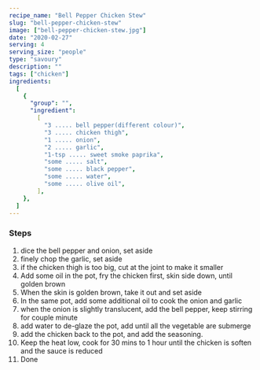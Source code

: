 ```yaml
---
recipe_name: "Bell Pepper Chicken Stew"
slug: "bell-pepper-chicken-stew"
image: ["bell-pepper-chicken-stew.jpg"]
date: "2020-02-27"
serving: 4
serving_size: "people"
type: "savoury"
description: ""
tags: ["chicken"]
ingredients:
  [
    {
      "group": "",
      "ingredient":
        [
          "3 ..... bell pepper(different colour)",
          "3 ..... chicken thigh",
          "1 ..... onion",
          "2 ..... garlic",
          "1-tsp ..... sweet smoke paprika",
          "some ..... salt",
          "some ..... black pepper",
          "some ..... water",
          "some ..... olive oil",
        ],
    },
  ]
---
```


### Steps

1. dice the bell pepper and onion, set aside
2. finely chop the garlic, set aside
3. if the chicken thigh is too big, cut at the joint to make it smaller
4. Add some oil in the pot, fry the chicken first, skin side down, until golden brown
5. When the skin is golden brown, take it out and set aside
6. In the same pot, add some additional oil to cook the onion and garlic
7. when the onion is slightly translucent, add the bell pepper, keep stirring for couple minute
8. add water to de-glaze the pot, add until all the vegetable are submerge
9. add the chicken back to the pot, and add the seasoning.
10. Keep the heat low, cook for 30 mins to 1 hour until the chicken is soften and the sauce is reduced
11. Done

